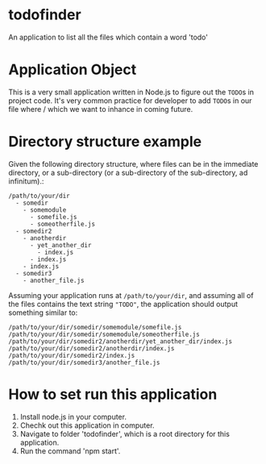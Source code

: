 # todofinder
An application to list all the files which contain a word 'todo'

# Application Object
This is a very small application written in Node.js to figure out the `TODO`s in project code. It's very common practice for developer to add `TODO`s in our file where / which we want to inhance in coming future.

# Directory structure example
Given the following directory structure, where files can be in the immediate directory, or a sub-directory (or a sub-directory of the sub-directory, ad infinitum).:

```
/path/to/your/dir
  - somedir
    - somemodule
      - somefile.js
      - someotherfile.js
  - somedir2
    - anotherdir
      - yet_another_dir
        - index.js
      - index.js
    - index.js
  - somedir3
    - another_file.js
```

Assuming your application runs at `/path/to/your/dir`, and assuming all of the files contains the text string `"TODO"`, the application should output something similar to:

```
/path/to/your/dir/somedir/somemodule/somefile.js
/path/to/your/dir/somedir/somemodule/someotherfile.js
/path/to/your/dir/somedir2/anotherdir/yet_another_dir/index.js
/path/to/your/dir/somedir2/anotherdir/index.js
/path/to/your/dir/somedir2/index.js
/path/to/your/dir/somedir3/another_file.js
```
# How to set run this application
1) Install node.js in your computer.
2) Chechk out this application in computer.
3) Navigate to folder 'todofinder', which is a root directory for this application.
4) Run the command 'npm start'.
